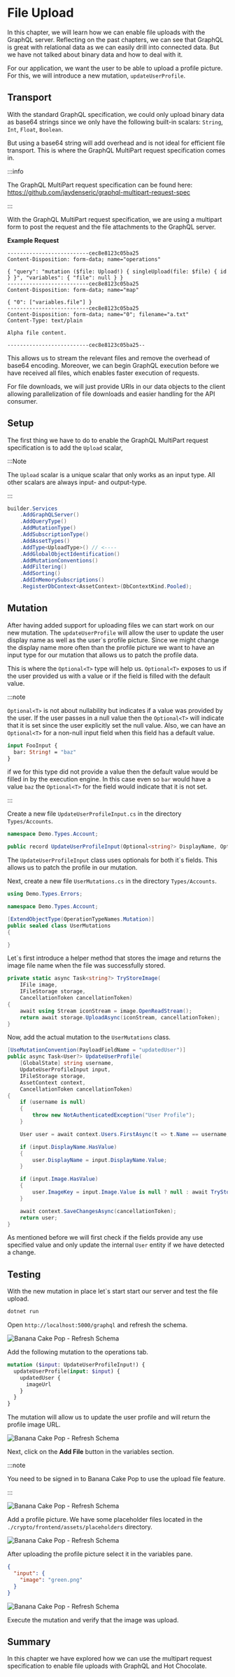 # File Upload

In this chapter, we will learn how we can enable file uploads with the GraphQL server. Reflecting on the past chapters, we can see that GraphQL is great with relational data as we can easily drill into connected data. But we have not talked about binary data and how to deal with it.

For our application, we want the user to be able to upload a profile picture. For this, we will introduce a new mutation, `updateUserProfile`.

## Transport

With the standard GraphQL specification, we could only upload binary data as base64 strings since we only have the following built-in scalars: `String`, `Int`, `Float`, `Boolean`. 

But using a base64 string will add overhead and is not ideal for efficient file transport. This is where the GraphQL MultiPart request specification comes in.

:::info

The GraphQL MultiPart request specification can be found here:
https://github.com/jaydenseric/graphql-multipart-request-spec

:::

With the GraphQL MultiPart request specification, we are using a multipart form to post the request and the file attachments to the GraphQL server. 

**Example Request**

```
--------------------------cec8e8123c05ba25
Content-Disposition: form-data; name="operations"

{ "query": "mutation ($file: Upload!) { singleUpload(file: $file) { id } }", "variables": { "file": null } }
--------------------------cec8e8123c05ba25
Content-Disposition: form-data; name="map"

{ "0": ["variables.file"] }
--------------------------cec8e8123c05ba25
Content-Disposition: form-data; name="0"; filename="a.txt"
Content-Type: text/plain

Alpha file content.

--------------------------cec8e8123c05ba25--
```

This allows us to stream the relevant files and remove the overhead of base64 encoding. Moreover, we can begin GraphQL execution before we have received all files, which enables faster execution of requests.

For file downloads, we will just provide URIs in our data objects to the client allowing parallelization of file downloads and easier handling for the API consumer.

## Setup

The first thing we have to do to enable the GraphQL MultiPart request specification is to add the `Upload` scalar,

:::Note

The `Upload` scalar is a unique scalar that only works as an input type. All other scalars are always input- and output-type.

:::

```csharp
builder.Services
    .AddGraphQLServer()
    .AddQueryType()
    .AddMutationType()
    .AddSubscriptionType()
    .AddAssetTypes()
    .AddType<UploadType>() // <----
    .AddGlobalObjectIdentification()
    .AddMutationConventions()
    .AddFiltering()
    .AddSorting()
    .AddInMemorySubscriptions()
    .RegisterDbContext<AssetContext>(DbContextKind.Pooled);
```

## Mutation

After having added support for uploading files we can start work on our new mutation. The `updateUserProfile` will allow the user to update the user display name as well as the user`s profile picture. Since we might change the display name more often than the profile picture we want to have an input type for our mutation that allows us to patch the profile data.

This is where the `Optional<T>` type will help us. `Optional<T>` exposes to us if the user provided us with a value or if the field is filled with the default value.

:::note

`Optional<T>` is not about nullability but indicates if a value was provided by the user. If the user passes in a null value then the `Optional<T>` will indicate that it is set since the user explicitly set the null value. Also, we can have an `Optional<T>` for a non-null input field when this field has a default value.

```graphql
input FooInput {
  bar: String! = "baz"
}
```

if we for this type did not provide a value then the default value would be filled in by the execution engine. In this case even so `bar` would have a value `baz` the `Optional<T>` for the field would indicate that it is not set.

:::

Create a new file `UpdateUserProfileInput.cs` in the directory `Types/Accounts`.

```csharp title="/Types/Accounts/UpdateUserProfileInput.cs"
namespace Demo.Types.Account;

public record UpdateUserProfileInput(Optional<string?> DisplayName, Optional<IFile?> Image);
```

The `UpdateUserProfileInput` class uses optionals for both it`s fields. This allows us to patch the profile in our mutation.

Next, create a new file `UserMutations.cs` in the directory `Types/Accounts`.

```csharp title="/Types/Accounts/UserMutations.cs"
using Demo.Types.Errors;

namespace Demo.Types.Account;

[ExtendObjectType(OperationTypeNames.Mutation)]
public sealed class UserMutations
{

}
```

Let`s first introduce a helper method that stores the image and returns the image file name when the file was successfully stored.

```csharp
private static async Task<string?> TryStoreImage(
    IFile image,
    IFileStorage storage,
    CancellationToken cancellationToken)
{
    await using Stream iconStream = image.OpenReadStream();
    return await storage.UploadAsync(iconStream, cancellationToken);
}
```

Now, add the actual mutation to the `UserMutations` class.

```csharp
[UseMutationConvention(PayloadFieldName = "updatedUser")]
public async Task<User?> UpdateUserProfile(
    [GlobalState] string username,
    UpdateUserProfileInput input,
    IFileStorage storage,
    AssetContext context,
    CancellationToken cancellationToken)
{
    if (username is null)
    {
        throw new NotAuthenticatedException("User Profile");
    }

    User user = await context.Users.FirstAsync(t => t.Name == username, cancellationToken);

    if (input.DisplayName.HasValue)
    {
        user.DisplayName = input.DisplayName.Value;
    }

    if (input.Image.HasValue)
    {
        user.ImageKey = input.Image.Value is null ? null : await TryStoreImage(input.Image.Value, storage, cancellationToken);
    }

    await context.SaveChangesAsync(cancellationToken);
    return user;
}
```

As mentioned before we will first check if the fields provide any use specified value and only update the internal `User` entity if we have detected a change.

## Testing

With the new mutation in place let`s start start our server and test the file upload.

```bash
dotnet run
```

Open `http://localhost:5000/graphql` and refresh the schema.

![Banana Cake Pop - Refresh Schema](./images/example2-part1-bcp1.png)

Add the following mutation to the operations tab.

```graphql
mutation ($input: UpdateUserProfileInput!) {
  updateUserProfile(input: $input) {
    updatedUser {
      imageUrl
    }
  }
}
```

The mutation will allow us to update the user profile and will return the profile image URL.

![Banana Cake Pop - Refresh Schema](./images/example6-bcp1.png)

Next, click on the **Add File** button in the variables section.

:::note

You need to be signed in to Banana Cake Pop to use the upload file feature.

:::

![Banana Cake Pop - Refresh Schema](./images/example6-bcp2.png)

Add a profile picture. We have some placeholder files located in the `./crypto/frontend/assets/placeholders` directory.

![Banana Cake Pop - Refresh Schema](./images/example6-bcp3.png)

After uploading the profile picture select it in the variables pane.

```json
{
  "input": {
    "image": "green.png"
  }
}
```

![Banana Cake Pop - Refresh Schema](./images/example6-bcp4.png)

Execute the mutation and verify that the image was upload.

## Summary

In this chapter we have explored how we can use the multipart request specification to enable file uploads with GraphQL and Hot Chocolate.